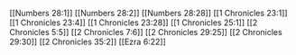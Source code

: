 [[Numbers 28:1]]
[[Numbers 28:2]]
[[Numbers 28:28]]
[[1 Chronicles 23:1]]
[[1 Chronicles 23:4]]
[[1 Chronicles 23:28]]
[[1 Chronicles 25:1]]
[[2 Chronicles 5:5]]
[[2 Chronicles 7:6]]
[[2 Chronicles 29:25]]
[[2 Chronicles 29:30]]
[[2 Chronicles 35:2]]
[[Ezra 6:22]]
